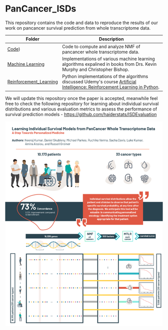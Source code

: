 # PanCancer_ISDs
This repository contains the code and data to reproduce the results of our work on pancancer survival prediction from whole transcriptome data. 

 **Folder** | **Description** |
| ------------- | ------------- |
| [Code](https://github.com/neerajkumarvaid/PanCancer_ISDs/tree/main/Code)) | Code to compute and analyze NMF of pancancer whole transcriptome data. |
| [Machine Learning](https://github.com/neerajkumarvaid/ML_DL_RL_Codes/tree/master/Machine_Learning) | Implementations of various machine learning algorithms expalined in books from Drs. Kevin Murphy and Christopher Bishop.|
| [Reinforcement_Learning](https://github.com/neerajkumarvaid/ML_DL_RL_Codes/tree/master/Reinforcement_Learning) | Python implementations of the algorithms discussed Udemy's course [Artificial Intelligence: Reinforcement Learning in Python](https://www.udemy.com/course/artificial-intelligence-reinforcement-learning-in-python/).  |


We will update this repository once the paper is accepted, meanwhile feel free to check the following repository for learning about individual survival distributions and various evaluation metrics to assess the performance of survival prediction models - https://github.com/haiderstats/ISDEvaluation

![alt text](https://github.com/neerajkumarvaid/PanCancer_ISDs/blob/main/graphical%20abstract.png?raw=true)
